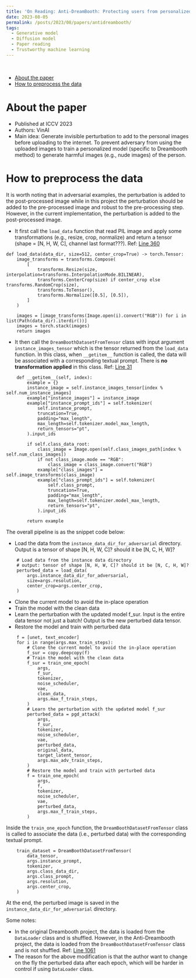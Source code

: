 ```yaml
---
title: 'On Reading: Anti-DreamBooth: Protecting users from personalized text-to-image synthesis'
date: 2023-08-05
permalink: /posts/2023/08/papers/antidreambooth/
tags:
  - Generative model
  - Diffusion model
  - Paper reading
  - Trustworthy machine learning
---
```

<br>

- [About the paper](#about-the-paper)
- [How to preprocess the data](#how-to-preprocess-the-data)


About the paper 
=====
- Published at ICCV 2023 
- Authors: VinAI 
- Main idea: Generate invisible perturbation to add to the personal images before uploading to the internet. To prevent adversary from using the uploaded images to train a personalized model (specific to Dreambooth method) to generate harmful images (e.g., nude images) of the person. 

How to preprocess the data
=====
It is worth noting that in adversarial examples, the perturbation is added to the post-processed image while in this project the perturbation should be added to the pre-processed image and robust to the pre-processing step. However, in the current implementation, the perturbation is added to the post-processed image.

- It first call the `load_data` function that read PIL image and apply some transformations (e.g., resize, crop, normalize) and return a tensor (shape = [N, H, W, C], channel last format???). Ref: [Line 360](https://github.com/VinAIResearch/Anti-DreamBooth/blob/0d1ed6ff4766a876e65753f8c00fad8bf48f37c6/attacks/aspl.py#L360)  

<!-- Insert code block -->
```
def load_data(data_dir, size=512, center_crop=True) -> torch.Tensor:
    image_transforms = transforms.Compose(
        [
            transforms.Resize(size, interpolation=transforms.InterpolationMode.BILINEAR),
            transforms.CenterCrop(size) if center_crop else transforms.RandomCrop(size),
            transforms.ToTensor(),
            transforms.Normalize([0.5], [0.5]),
        ]
    )

    images = [image_transforms(Image.open(i).convert("RGB")) for i in list(Path(data_dir).iterdir())]
    images = torch.stack(images)
    return images
```

- It then call the `DreamBoothDatasetFromTensor` class with input argument `instance_images_tensor` which is the tensor returned from the `load_data` function. In this class, when `__getitem__` function is called, the data will be associated with a corresponding textual prompt. There is **no transformation applied** in this class. Ref: [Line 31](https://github.com/VinAIResearch/Anti-DreamBooth/blob/0d1ed6ff4766a876e65753f8c00fad8bf48f37c6/attacks/aspl.py#L31) 

```
    def __getitem__(self, index):
        example = {}
        instance_image = self.instance_images_tensor[index % self.num_instance_images]
        example["instance_images"] = instance_image
        example["instance_prompt_ids"] = self.tokenizer(
            self.instance_prompt,
            truncation=True,
            padding="max_length",
            max_length=self.tokenizer.model_max_length,
            return_tensors="pt",
        ).input_ids

        if self.class_data_root:
            class_image = Image.open(self.class_images_path[index % self.num_class_images])
            if not class_image.mode == "RGB":
                class_image = class_image.convert("RGB")
            example["class_images"] = self.image_transforms(class_image)
            example["class_prompt_ids"] = self.tokenizer(
                self.class_prompt,
                truncation=True,
                padding="max_length",
                max_length=self.tokenizer.model_max_length,
                return_tensors="pt",
            ).input_ids

        return example
```

The overall pipeline is as the snippet code below: 
- Load the data from the `instance_data_dir_for_adversarial` directory. Output is a tensor of shape [N, H, W, C]? should it be [N, C, H, W]?
```
    # Load data from the instance data directory 
    # output: tensor of shape [N, H, W, C]? should it be [N, C, H, W]?
    perturbed_data = load_data(
        args.instance_data_dir_for_adversarial,
        size=args.resolution,
        center_crop=args.center_crop,
    )
```
- Clone the current model to avoid the in-place operation
- Train the model with the clean data 
- Learn the perturbation with the updated model f_sur. Input is the entire data tensor not just a batch! Output is the new perturbed data tensor.
- Restore the model and train with perturbed data

```
    f = [unet, text_encoder]
    for i in range(args.max_train_steps):
        # Clone the current model to avoid the in-place operation
        f_sur = copy.deepcopy(f)
        # Train the model with the clean data
        f_sur = train_one_epoch(
            args,
            f_sur,
            tokenizer,
            noise_scheduler,
            vae,
            clean_data,
            args.max_f_train_steps,
        )
        # Learn the perturbation with the updated model f_sur 
        perturbed_data = pgd_attack(
            args,
            f_sur,
            tokenizer,
            noise_scheduler,
            vae,
            perturbed_data,
            original_data,
            target_latent_tensor,
            args.max_adv_train_steps,
        )
        # Restore the model and train with perturbed data 
        f = train_one_epoch(
            args,
            f,
            tokenizer,
            noise_scheduler,
            vae,
            perturbed_data,
            args.max_f_train_steps,
        )
```

Inside the `train_one_epoch` function, the `DreamBoothDatasetFromTensor` class is called to associate the data (i.e., perturbed data) with the corresponding textual prompt.
```
    train_dataset = DreamBoothDatasetFromTensor(
        data_tensor,
        args.instance_prompt,
        tokenizer,
        args.class_data_dir,
        args.class_prompt,
        args.resolution,
        args.center_crop,
    )
```

At the end, the perturbed image is saved in the `instance_data_dir_for_adversarial` directory. 

Some notes: 
- In the original Dreambooth project, the data is loaded from the `DataLoader` class and is shuffled. However, in the Anti-Dreambooth project, the data is loaded from the `DreamBoothDatasetFromTensor` class and is not shuffled. Ref: [Line 1061](https://github.com/huggingface/diffusers/blob/ea1fcc28a458739771f5112767f70d281511d2a2/examples/dreambooth/train_dreambooth.py#L1061)
- The reason for the above modification is that the author want to change on the fly the perturbed data after each epoch, which will be harder in control if using `DataLoader` class.
